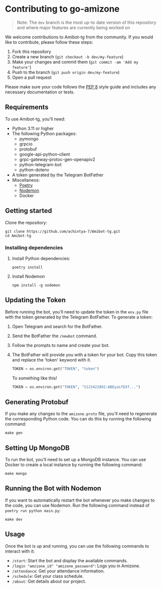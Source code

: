 # Contributing to go-amizone

> Note: The `dev` branch is the most up-to date version of this repository and where major features are currently being worked on

We welcome contributions to Amibot-tg from the community. If you would like to contribute, please follow these steps:

1. Fork this repository
2. Create a new branch (`git checkout -b dev/my-feature`)
3. Make your changes and commit them (`git commit -am 'Add my feature'`)
4. Push to the branch (`git push origin dev/my-feature`)
5. Open a pull request

Please make sure your code follows the [PEP 8](https://www.python.org/dev/peps/pep-0008/) style guide and includes any necessary documentation or tests.

## Requirements

To use Amibot-tg, you'll need:

- Python 3.11 or higher
- The following Python packages:
  - pymongo
  - grpcio
  - protobuf
  - google-api-python-client
  - grpc-gateway-protoc-gen-openapiv2
  - python-telegram-bot
  - python-dotenv
- A token generated by the Telegram BotFather
- Miscellaneos:
  - [Poetry](https://python-poetry.org/docs/)
  - [Nodemon](https://nodemon.io/)
  - Docker

## Getting started

Clone the repository:

```shell
git clone https://github.com/achintya-7/Amibot-tg.git
cd Amibot-tg
```

### Installing dependencies

1. Install Python dependencies:

    ```shell
    poetry install
    ```

2. Install Nodemon

    ```shell
    npm install -g nodemon
    ```

## Updating the Token

Before running the bot, you'll need to update the token in the `env.py` file with the token generated by the Telegram BotFather. To generate a token:

1. Open Telegram and search for the BotFather.
2. Send the BotFather the `/newbot` command.
3. Follow the prompts to name and create your bot.
4. The BotFather will provide you with a token for your bot. Copy this token and replace the 'token' keyword with it.

    ``` python
    TOKEN = os.environ.get("TOKEN", "token")
    ```

    To something like this!

    ``` python
    TOKEN = os.environ.get("TOKEN", "5123422892:ABEyasfEXf...")
    ```

## Generating Protobuf

If you make any changes to the `amizone.proto` file, you'll need to regenerate the corresponding Python code. You can do this by running the following command:

```shell
make gen
```

## Setting Up MongoDB

To run the bot, you'll need to set up a MongoDB instance. You can use Docker to create a local instance by running the following command:

```shell
make mongo
```

## Running the Bot with Nodemon

If you want to automatically restart the bot whenever you make changes to the code, you can use Nodemon. Run the following command instead of `poetry run python main.py`:

```shell
make dev
```

## Usage

Once the bot is up and running, you can use the following commands to interact with it:

- `/start`: Start the bot and display the available commands.
- `/login "amzione_id" "amizone_password"`: Logs you in Amizone.
- `/attendance`: Get your attendance information.
- `/schedule`: Get your class schedule.
- `/about`: Get details about our project.
